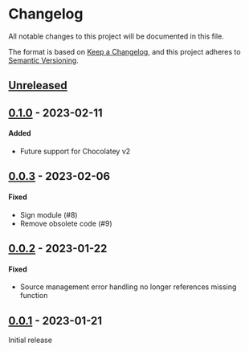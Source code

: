 # Changelog
All notable changes to this project will be documented in this file.

The format is based on [Keep a Changelog](https://keepachangelog.com/en/1.0.0/),
and this project adheres to [Semantic Versioning](https://semver.org/spec/v2.0.0.html).

## [Unreleased]

## [0.1.0] - 2023-02-11

#### Added

- Future support for Chocolatey v2

## [0.0.3] - 2023-02-06

#### Fixed

- Sign module (#8)
- Remove obsolete code (#9)

## [0.0.2] - 2023-01-22

#### Fixed

- Source management error handling no longer references missing function

## [0.0.1] - 2023-01-21

Initial release

[Unreleased]: https://github.com/AnyPackage/AnyPackage.Chocolatey/compare/v0.1.0...HEAD
[0.1.0]: https://github.com/AnyPackage/AnyPackage.Chocolatey/releases/tag/v0.1.0
[0.0.3]: https://github.com/AnyPackage/AnyPackage.Chocolatey/releases/tag/v0.0.3
[0.0.2]: https://github.com/AnyPackage/AnyPackage.Chocolatey/releases/tag/v0.0.2
[0.0.1]: https://github.com/AnyPackage/AnyPackage.Chocolatey/releases/tag/v0.0.1